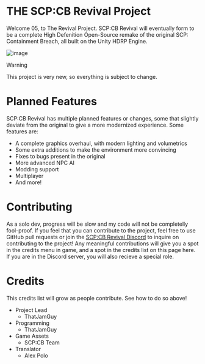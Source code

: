 # THE SCP:CB Revival Project
Welcome 05, to The Revival Project.
SCP:CB Revival will eventually form to be a complete High Defenition Open-Source remake of the original SCP: Containment Breach, all built on the Unity HDRP Engine.

![image](https://github.com/user-attachments/assets/6191c963-e6da-43e7-9efd-66b3f76b4f7d)

> [!WARNING]
> This project is very new, so everything is subject to change.

# Planned Features
SCP:CB Revival has multiple planned features or changes, some that slightly deviate from the original to give a more modernized experience. Some features are:
- A complete graphics overhaul, with modern lighting and volumetrics
- Some extra additions to make the environment more convincing
- Fixes to bugs present in the original
- More advanced NPC AI
- Modding support
- Multiplayer
- And more!

# Contributing
As a solo dev, progress will be slow and my code will not be completelly fool-proof. If you feel that you can contribute to the project, feel free to use GitHub pull requests or join the [SCP:CB Revival Discord](https://discord.gg/rarnCP68Dk) to inquire on contributing to the project! Any meaningful contributions will give you a spot in the credits menu in game, and a spot in the credits list on this page here. If you are in the Discord server, you will also recieve a special role.

# Credits
This credits list will grow as people contribute. See how to do so above!

- Project Lead
  - ThatJamGuy
- Programming
  - ThatJamGuy
- Game Assets
  - SCP:CB Team
- Translator
  - Alex Polo
